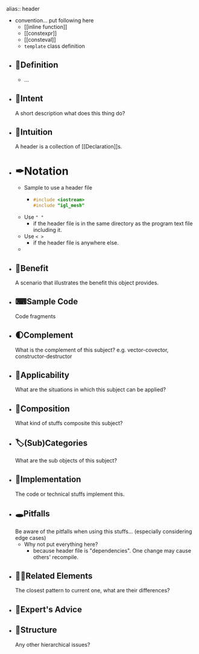 alias:: header

- convention... put following here
	- [[inline function]]
	- [[constexpr]]
	- [[consteval]]
	- `template`  class definition
- ## 📝Definition
	- ...
- ## 🎯Intent
   A short description what does this thing do?
- ## 🧠Intuition
  A header is a collection of [[Declaration]]s.
- # ✒Notation
	- Sample to use a header file
		- ```c++
		  #include <iostream>
		  #include "igl_mesh"
		  ```
	- Use `" "`
		- if the header file is in the same directory as the program text file including it.
	- Use `< >`
		- if the header file is anywhere else.
	-
- ## 🚀Benefit
   A scenario that illustrates the benefit this object provides.
- ## ⌨Sample Code
   Code fragments
- ## 🌓Complement
  What is the complement of this subject? e.g. vector-covector, constructor-destructor
- ## 🤳Applicability
   What are the situations in which this subject can be applied?
- ## 🧪Composition
  What kind of stuffs composite this subject?
- ## 🏷(Sub)Categories
  What are the sub objects of this subject?
- ## 🔎Implementation
   The code or technical stuffs implement this.
- ## 🕳Pitfalls
  Be aware of the pitfalls when using this stuffs... (especially considering edge cases)
	- Why not put everything here?
		- because header file is "dependencies". One change may cause others' recompile.
- ## 🙋‍♂️Related Elements
   The closest pattern to current one, what are their differences?
- ## 🥼Expert's Advice
- ## 🧱Structure
  Any other hierarchical issues?